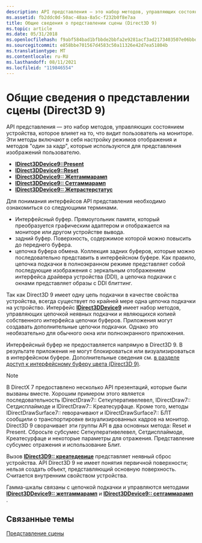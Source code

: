 ```yaml
---
description: API представления — это набор методов, управляющих состоянием устройства, которое влияет на то, что видит пользователь на мониторе. Эти методы включают в себя настройку режимов отображения и методов "один за кадр", которые используются для представления изображений пользователю.
ms.assetid: fb2ddc0d-50ac-48aa-8a5c-f232b0f8e7aa
title: Общие сведения о представлении сцены (Direct3D 9)
ms.topic: article
ms.date: 05/31/2018
ms.openlocfilehash: f9abf584bad1bfbbde2bbfa2e9281acf3ad2173403507e06bbdc2abc5f5edd1c
ms.sourcegitcommit: e858bbe701567d4583c50a11326e42d7ea51804b
ms.translationtype: MT
ms.contentlocale: ru-RU
ms.lasthandoff: 08/11/2021
ms.locfileid: "119846554"
---
```

# <a name="introduction-to-presenting-a-scene-direct3d-9"></a>Общие сведения о представлении сцены (Direct3D 9)

API представления — это набор методов, управляющих состоянием устройства, которое влияет на то, что видит пользователь на мониторе. Эти методы включают в себя настройку режимов отображения и методов "один за кадр", которые используются для представления изображений пользователю.

-   [**IDirect3DDevice9::Present**](/windows/win32/api/d3d9helper/nf-d3d9helper-idirect3ddevice9-present)
-   [**IDirect3DDevice9::Reset**](/windows/win32/api/d3d9helper/nf-d3d9helper-idirect3ddevice9-reset)
-   [**IDirect3DDevice9:: Жетгаммарамп**](/windows/win32/api/d3d9helper/nf-d3d9helper-idirect3ddevice9-getgammaramp)
-   [**IDirect3DDevice9:: Сетгаммарамп**](/windows/win32/api/d3d9helper/nf-d3d9helper-idirect3ddevice9-setgammaramp)
-   [**IDirect3DDevice9:: Жетрастерстатус**](/windows/win32/api/d3d9helper/nf-d3d9helper-idirect3ddevice9-getrasterstatus)

Для понимания интерфейсов API представления необходимо ознакомиться со следующими терминами.

-   Интерфейсный буфер. Прямоугольник памяти, который преобразуется графическим адаптером и отображается на мониторе или другом устройстве вывода.
-   задний буфер. Поверхность, содержимое которой можно повысить до переднего буфера.
-   цепочка буфера обмена. Коллекция задних буферов, которые можно последовательно представить в интерфейсном буфере. Как правило, цепочка подкачки в полноэкранном режиме представляет собой последующие изображения с зеркальным отображением интерфейса драйвера устройства (DDI), а цепочка подкачки с окнами представляет образы с DDI блиттинг.

Так как Direct3D 9 имеет одну цепь подкачки в качестве свойства устройства, всегда существует по крайней мере одна цепочка подкачки на устройство. Интерфейс [**IDirect3DDevice9**](/windows/win32/api/d3d9helper/nn-d3d9helper-idirect3ddevice9) имеет набор методов, управляющих цепочкой неявных подкачки и являющихся копией собственного интерфейса цепочки буферов. Приложения могут создавать дополнительные цепочки подкачки. Однако это необязательно для обычного окна или полноэкранного приложения.

Интерфейсный буфер не предоставляется напрямую в Direct3D 9. В результате приложения не могут блокироваться или визуализироваться в интерфейсном буфере. Дополнительные сведения см. [в разделе доступ к интерфейсному буферу цвета (Direct3D 9)](accessing-the-color-front-buffer.md).

> [!Note]  
> В DirectX 7 предоставлено несколько API презентаций, которые были вызваны вместе. Хорошим примером этого является последовательность IDirectDraw7:: Сеткуперативелевел, IDirectDraw7:: Сетдисплаймоде и IDirectDraw7:: Креатесурфаце. Кроме того, методы IDirectDrawSurface7:: reворачивают и IDirectDrawSurface7:: БЛТ сообщили о транспортировке визуализированных кадров на монитор. Direct3D 9 сворачивает эти группы API в два основных метода: Reset и Present. Сбросьте субсумес Сеткуперативелевел, Сетдисплаймоде, Креатесурфаце и некоторые параметры для отражения. Представление субсумес отражения и использование Блит.

 

Вызов [**IDirect3D9:: креатедевице**](/windows/win32/api/d3d9/nf-d3d9-idirect3d9-createdevice) представляет неявный сброс устройства. API Direct3D 9 не имеет понятия первичной поверхности; нельзя создать объект, представляющий основную поверхность. Считается внутренним свойством устройства.

Гамма-шкалы связаны с цепочкой подкачки и управляются методами [**IDirect3DDevice9:: жетгаммарамп**](/windows/win32/api/d3d9helper/nf-d3d9helper-idirect3ddevice9-getgammaramp) и [**IDirect3DDevice9:: сетгаммарамп**](/windows/win32/api/d3d9helper/nf-d3d9helper-idirect3ddevice9-setgammaramp) .

## <a name="related-topics"></a>Связанные темы

<dl> <dt>

[Представление сцены](presenting-a-scene.md)
</dt> </dl>

 

 
